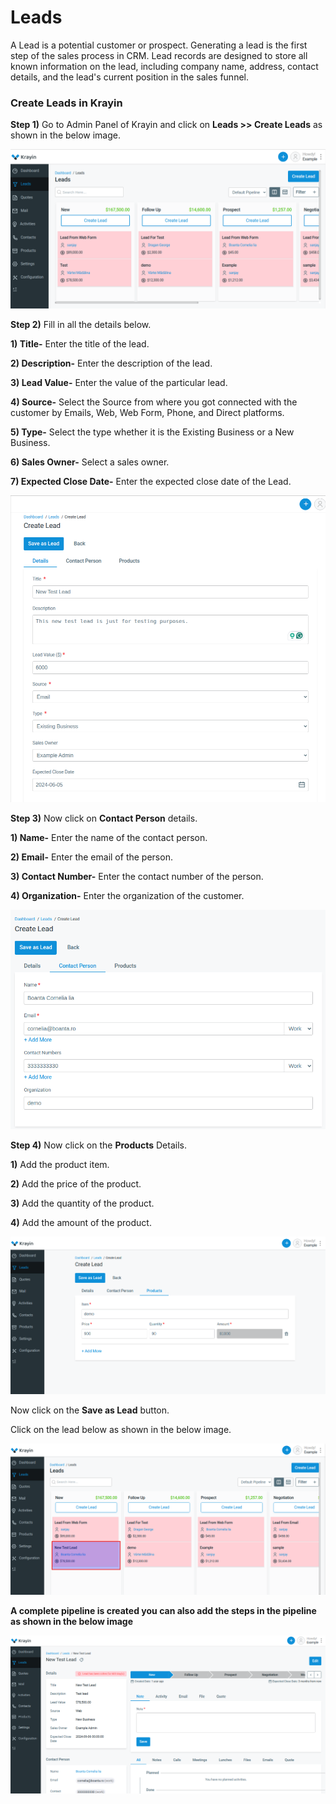 # Leads

A Lead is a potential customer or prospect. Generating a lead is the first step of the sales process in CRM. Lead records are designed to store all known information on the lead, including company name, address, contact details, and the lead's current position in the sales funnel.

### Create Leads in Krayin 

**Step 1)** Go to Admin Panel of Krayin and click on **Leads >> Create Leads** as shown in the below image.

 ![Create Lead](../../assets/2.0/images/lead/createLead.png)

**Step 2)** Fill in all the details below.

**1) Title-** Enter the title of the lead.

**2) Description-** Enter the description of the lead.

**3) Lead Value-** Enter the value of the particular lead.

**4) Source-** Select the Source from where you got connected with the customer by Emails, Web, Web Form, Phone, and Direct platforms.

**5) Type-** Select the type whether it is the Existing Business or a New Business.

**6) Sales Owner-** Select a sales owner.

**7) Expected Close Date-** Enter the expected close date of the Lead.

 ![Lead Details](../../assets/2.0/images/lead/leadDetails.png)

**Step 3)** Now click on **Contact Person** details.

**1) Name-** Enter the name of the contact person.

**2) Email-** Enter the email of the person.

**3) Contact Number-** Enter the contact number of the person.

**4) Organization-** Enter the organization of the customer.

 ![Contact Details](../../assets/2.0/images/lead/contactDetails.png)

**Step 4)** Now click on the **Products** Details.

**1)** Add the product item. 

**2)** Add the price of the product.

**3)** Add the quantity of the product.

**4)** Add the amount of the product.

 ![Product Details](../../assets/2.0/images/lead/productDetails.png)

Now click on the **Save as Lead** button. 

Click on the lead below as shown in the below image.

![Lead Output](../../assets/2.0/images/lead/leadOutput.png)

**A complete pipeline is created you can also add the steps in the pipeline as shown in the below image**

![Pipeline](../../assets/2.0/images/lead/pipeline.png)